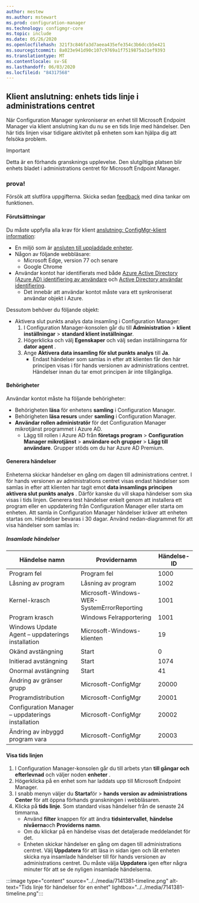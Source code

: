 ```yaml
---
author: mestew
ms.author: mstewart
ms.prod: configuration-manager
ms.technology: configmgr-core
ms.topic: include
ms.date: 05/26/2020
ms.openlocfilehash: 321f3c846fa3d7aeea435efe354c3b6dccb5e421
ms.sourcegitcommit: 8a023e941d90c107c9769a1f7519875a31ef9393
ms.translationtype: MT
ms.contentlocale: sv-SE
ms.lasthandoff: 06/03/2020
ms.locfileid: "84317568"
---
```

## <a name="tenant-attach-device-timeline-in-the-admin-center"></a><a name="bkmk_timeline"></a>Klient anslutning: enhets tids linje i administrations centret
<!--7141381-->
När Configuration Manager synkroniserar en enhet till Microsoft Endpoint Manager via klient anslutning kan du nu se en tids linje med händelser. Den här tids linjen visar tidigare aktivitet på enheten som kan hjälpa dig att felsöka problem.

> [!Important]
> Detta är en förhands gransknings upplevelse. Den slutgiltiga platsen blir enhets bladet i administrations centret för Microsoft Endpoint Manager.

### <a name="try-it-out"></a>prova!

Försök att slutföra uppgifterna. Skicka sedan [feedback](../../technical-preview-2003.md#bkmk_feedback) med dina tankar om funktionen.

#### <a name="prerequisites"></a>Förutsättningar

Du måste uppfylla alla krav för klient [anslutning: ConfigMgr-klient information](../../technical-preview-2004.md#bkmk_mem):

- En miljö som är [ansluten till uppladdade enheter](../../../../../tenant-attach/device-sync-actions.md).
- Någon av följande webbläsare:
  - Microsoft Edge, version 77 och senare
  - Google Chrome
- Användar kontot har identifierats med både [Azure Active Directory (Azure AD) identifiering av användare](../../../../servers/deploy/configure/about-discovery-methods.md#azureaddisc) och [Active Directory användar identifiering](../../../../servers/deploy/configure/about-discovery-methods.md#bkmk_aboutUser).
  - Det innebär att användar kontot måste vara ett synkroniserat användar objekt i Azure.

Dessutom behöver du följande objekt:

- Aktivera slut punkts analys data insamling i Configuration Manager:
   1. I Configuration Manager-konsolen går du till **Administration**  >  **klient inställningar**  >  **standard klient inställningar**.
   1. Högerklicka och välj **Egenskaper** och välj sedan inställningarna för **dator agent** .
   1. Ange **Aktivera data insamling för slut punkts analys** till **Ja**.
      - Endast händelser som samlas in efter att klienten får den här principen visas i för hands versionen av administrations centret. Händelser innan du tar emot principen är inte tillgängliga.

#### <a name="permissions"></a>Behörigheter

Användar kontot måste ha följande behörigheter:

- Behörigheten **läsa** för enhetens **samling** i Configuration Manager.
- Behörigheten **läsa resurs** under **samling** i Configuration Manager.
- **Användar rollen administratör** för det Configuration Manager mikrotjänst programmet i Azure AD.
  - Lägg till rollen i Azure AD från **företags program**  >  **Configuration Manager mikrotjänst**  >  **användare och grupper**  >  **Lägg till användare**. Grupper stöds om du har Azure AD Premium.


#### <a name="generate-events"></a>Generera händelser

Enheterna skickar händelser en gång om dagen till administrations centret. I för hands versionen av administrations centret visas endast händelser som samlas in efter att klienten har tagit emot **data insamlings principen aktivera slut punkts analys** . Därför kanske du vill skapa händelser som ska visas i tids linjen. Generera test händelser enkelt genom att installera ett program eller en uppdatering från Configuration Manager eller starta om enheten. Att samla in Configuration Manager händelser kräver att enheten startas om. Händelser bevaras i 30 dagar. Använd nedan-diagrammet för att visa händelser som samlas in:

##### <a name="collected-events"></a>Insamlade händelser

|Händelse namn|Providernamn|Händelse-ID|
|---|---|---|
|Program fel|Program fel|1000|
|Låsning av program|Låsning av program|1002|
|Kernel-krasch|Microsoft-Windows-WER-SystemErrorReporting|1001|
|Program krasch|Windows Felrapportering|1001|
|Windows Update Agent – uppdaterings installation|Microsoft-Windows-klienten|19|
|Okänd avstängning|Start|0|
|Initierad avstängning|Start|1074|
|Onormal avstängning|Start|41|
|Ändring av gränser grupp|Microsoft-ConfigMgr|20000|
|Programdistribution|Microsoft-ConfigMgr|20001|
|Configuration Manager – uppdaterings installation|Microsoft-ConfigMgr|20002|
|Ändring av inbyggd program vara|Microsoft-ConfigMgr|20003|

#### <a name="view-the-timeline"></a>Visa tids linjen

1. I Configuration Manager-konsolen går du till arbets ytan **till gångar och efterlevnad** och väljer noden **enheter** .
1. Högerklicka på en enhet som har laddats upp till Microsoft Endpoint Manager.
1. I snabb menyn väljer du **Starta**för  >  **hands version av administrations Center** för att öppna förhands granskningen i webbläsaren.
1. Klicka på **tids linje**. Som standard visas händelser från de senaste 24 timmarna.
   - Använd **filter** knappen för att ändra **tidsintervallet**, **händelse nivåerna**och **Providerns namn**.
   - Om du klickar på en händelse visas det detaljerade meddelandet för det.
   - Enheten skickar händelser en gång om dagen till administrations centret. Välj **Uppdatera** för att läsa in sidan igen och låt enheten skicka nya insamlade händelser till för hands versionen av administrations centret. Du måste välja **Uppdatera** igen efter några minuter för att se de nyligen insamlade händelserna.

:::image type="content" source="../../media/7141381-timeline.png" alt-text="Tids linje för händelser för en enhet" lightbox="../../media/7141381-timeline.png":::
